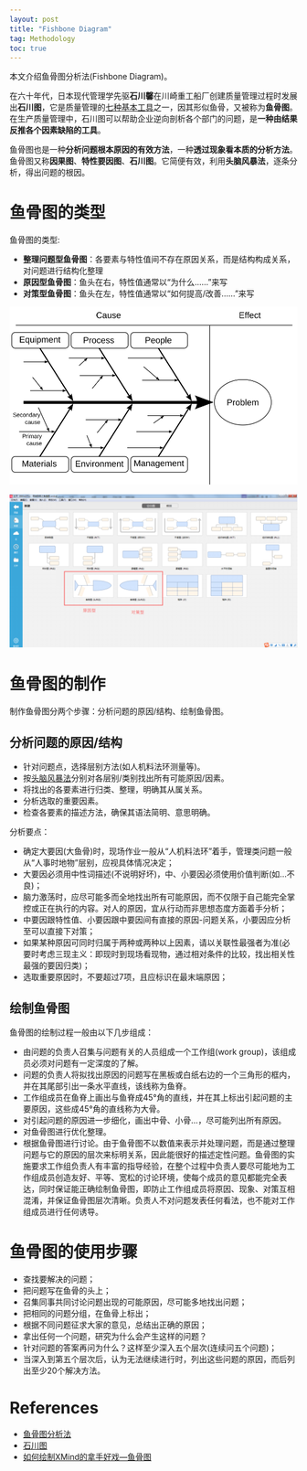 ```yaml
---
layout: post
title: "Fishbone Diagram"
tag: Methodology
toc: true
---
```


本文介绍鱼骨图分析法(Fishbone Diagram)。

<!--more-->

在六十年代，日本现代管理学先驱**石川馨**在川崎重工船厂创建质量管理过程时发展出**石川图**，它是质量管理的[七种基本工具](https://zh.wikipedia.org/wiki/%E5%93%81%E7%AE%A1%E4%B8%83%E5%A4%A7%E6%89%8B%E6%B3%95)之一，因其形似鱼骨，又被称为**鱼骨图**。在生产质量管理中，石川图可以帮助企业逆向剖析各个部门的问题，是**一种由结果反推各个因素缺陷的工具**。

鱼骨图也是一种**分析问题根本原因的有效方法**，一种**透过现象看本质的分析方法**。鱼骨图又称**因果图**、**特性要因图**、**石川图**。它简便有效，利用**头脑风暴法**，逐条分析，得出问题的根因。

# 鱼骨图的类型

鱼骨图的类型:

* **整理问题型鱼骨图**：各要素与特性值间不存在原因关系，而是结构构成关系，对问题进行结构化整理
* **原因型鱼骨图**：鱼头在右，特性值通常以“为什么……”来写
* **对策型鱼骨图**：鱼头在左，特性值通常以“如何提高/改善……”来写

![Fishbone Diagram](/assets/Ishikawa_Fishbone_Diagram.svg)

![XMind-for-Fishbone-Diagram](/assets/XMind-for-Fishbone-Diagram.png)

# 鱼骨图的制作

制作鱼骨图分两个步骤：分析问题的原因/结构、绘制鱼骨图。

## 分析问题的原因/结构

* 针对问题点，选择层别方法(如人机料法环测量等)。
* 按<a href="{{ site.base-url }}/2017/03/03/brain-storming.html">头脑风暴法</a>分别对各层别/类别找出所有可能原因/因素。
* 将找出的各要素进行归类、整理，明确其从属关系。
* 分析选取的重要因素。
* 检查各要素的描述方法，确保其语法简明、意思明确。

分析要点：

* 确定大要因(大鱼骨)时，现场作业一般从“人机料法环”着手，管理类问题一般从“人事时地物”层别，应视具体情况决定；
* 大要因必须用中性词描述(不说明好坏)，中、小要因必须使用价值判断(如...不良)；
* 脑力激荡时，应尽可能多而全地找出所有可能原因，而不仅限于自己能完全掌控或正在执行的内容。对人的原因，宜从行动而非思想态度方面着手分析；
* 中要因跟特性值、小要因跟中要因间有直接的原因-问题关系，小要因应分析至可以直接下对策；
* 如果某种原因可同时归属于两种或两种以上因素，请以关联性最强者为准(必要时考虑三现主义：即现时到现场看现物，通过相对条件的比较，找出相关性最强的要因归类)；
* 选取重要原因时，不要超过7项，且应标识在最末端原因；

## 绘制鱼骨图

鱼骨图的绘制过程一般由以下几步组成：

* 由问题的负责人召集与问题有关的人员组成一个工作组(work group)，该组成员必须对问题有一定深度的了解。
* 问题的负责人将拟找出原因的问题写在黑板或白纸右边的一个三角形的框内，并在其尾部引出一条水平直线，该线称为鱼脊。
* 工作组成员在鱼脊上画出与鱼脊成45°角的直线，并在其上标出引起问题的主要原因，这些成45°角的直线称为大骨。
* 对引起问题的原因进一步细化，画出中骨、小骨...，尽可能列出所有原因。
* 对鱼骨图进行优化整理。
* 根据鱼骨图进行讨论。由于鱼骨图不以数值来表示并处理问题，而是通过整理问题与它的原因的层次来标明关系，因此能很好的描述定性问题。鱼骨图的实施要求工作组负责人有丰富的指导经验，在整个过程中负责人要尽可能地为工作组成员创造友好、平等、宽松的讨论环境，使每个成员的意见都能完全表达，同时保证能正确绘制鱼骨图，即防止工作组成员将原因、现象、对策互相混淆，并保证鱼骨图层次清晰。负责人不对问题发表任何看法，也不能对工作组成员进行任何诱导。

# 鱼骨图的使用步骤

* 查找要解决的问题；
* 把问题写在鱼骨的头上；
* 召集同事共同讨论问题出现的可能原因，尽可能多地找出问题；
* 把相同的问题分组，在鱼骨上标出；
* 根据不同问题征求大家的意见，总结出正确的原因；
* 拿出任何一个问题，研究为什么会产生这样的问题？
* 针对问题的答案再问为什么？这样至少深入五个层次(连续问五个问题)；
* 当深入到第五个层次后，认为无法继续进行时，列出这些问题的原因，而后列出至少20个解决方法。

# References

* [鱼骨图分析法](http://wiki.mbalib.com/wiki/%E9%B1%BC%E9%AA%A8%E5%9B%BE)
* [石川图](https://zh.wikipedia.org/wiki/%E7%9F%B3%E5%B7%9D%E5%9B%BE)
* [如何绘制XMind的拿手好戏—鱼骨图](http://www.xmindchina.net/jiqiao/xmind-huizhi-yugutu.html)
